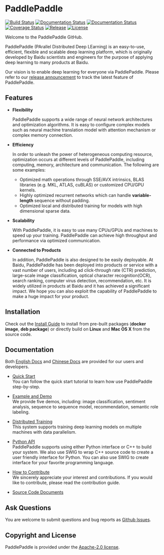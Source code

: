 # PaddlePaddle


[![Build Status](https://travis-ci.org/PaddlePaddle/Paddle.svg?branch=develop)](https://travis-ci.org/PaddlePaddle/Paddle)
[![Documentation Status](https://img.shields.io/badge/docs-latest-brightgreen.svg?style=flat)](http://www.paddlepaddle.org/)
[![Documentation Status](https://img.shields.io/badge/中文文档-最新-brightgreen.svg)](http://www.paddlepaddle.org/cn/index.html)
[![Coverage Status](https://coveralls.io/repos/github/PaddlePaddle/Paddle/badge.svg?branch=develop)](https://coveralls.io/github/baidu/Paddle?branch=develop)
[![Release](https://img.shields.io/github/release/baidu/Paddle.svg?colorB=fedcba)](https://github.com/baidu/Paddle/releases)
[![License](https://img.shields.io/badge/license-Apache%202-blue.svg)](LICENSE)


Welcome to the PaddlePaddle GitHub.

PaddlePaddle (PArallel Distributed Deep LEarning) is an easy-to-use,
efficient, flexible and scalable deep learning platform, which is originally
developed by Baidu scientists and engineers for the purpose of applying deep
learning to many products at Baidu.

Our vision is to enable deep learning for everyone via PaddlePaddle.
Please refer to our [release announcement](https://github.com/baidu/Paddle/releases) to track the latest feature of PaddlePaddle.

## Features

- **Flexibility**

    PaddlePaddle supports a wide range of neural network architectures and
    optimization algorithms. It is easy to configure complex models such as
    neural machine translation model with attention mechanism or complex memory
    connection.

-  **Efficiency**

    In order to unleash the power of heterogeneous computing resource,
    optimization occurs at different levels of PaddlePaddle, including
    computing, memory, architecture and communication. The following are some
    examples:

      - Optimized math operations through SSE/AVX intrinsics, BLAS libraries
      (e.g. MKL, ATLAS, cuBLAS) or customized CPU/GPU kernels.
      - Highly optimized recurrent networks which can handle **variable-length**
      sequence without padding.
      - Optimized local and distributed training for models with high dimensional
      sparse data.

- **Scalability**

    With PaddlePaddle, it is easy to use many CPUs/GPUs and machines to speed
    up your training. PaddlePaddle can achieve high throughput and performance
    via optimized communication.

- **Connected to Products**

    In addition, PaddlePaddle is also designed to be easily deployable. At Baidu,
    PaddlePaddle has been deployed into products or service with a vast number
    of users, including ad click-through rate (CTR) prediction, large-scale image
    classification, optical character recognition(OCR), search ranking, computer
    virus detection, recommendation, etc. It is widely utilized in products at
    Baidu and it has achieved a significant impact. We hope you can also exploit
    the capability of PaddlePaddle to make a huge impact for your product.

## Installation
Check out the [Install Guide](http://paddlepaddle.org/doc/build/) to install from
pre-built packages (**docker image**, **deb package**) or
directly build on **Linux** and **Mac OS X** from the source code.

## Documentation
Both [English Docs](http://paddlepaddle.org/doc/) and [Chinese Docs](http://paddlepaddle.org/doc_cn/) are provided for our users and developers.

- [Quick Start](http://paddlepaddle.org/doc/demo/quick_start/index_en) <br>
   You can follow the quick start tutorial to learn how use PaddlePaddle
   step-by-step.

- [Example and Demo](http://paddlepaddle.org/doc/demo/) <br>
   We provide five demos, including: image classification, sentiment analysis,
   sequence to sequence model, recommendation, semantic role labeling.

- [Distributed Training](http://paddlepaddle.org/doc/cluster) <br>
  This system supports training deep learning models on multiple machines
  with data parallelism.

- [Python API](http://paddlepaddle.org/doc/ui/) <br>
   PaddlePaddle supports using either Python interface or C++ to build your
   system. We also use SWIG to wrap C++ source code to create a user friendly
   interface for Python. You can also use SWIG to create interface for your
   favorite programming language.

- [How to Contribute](http://paddlepaddle.org/doc/build/contribute_to_paddle.html) <br>
   We sincerely appreciate your interest and contributions. If you would like to
   contribute, please read the contribution guide.

- [Source Code Documents](http://paddlepaddle.org/doc/source/) <br>

## Ask Questions

You are welcome to submit questions and bug reports as [Github Issues](https://github.com/baidu/paddle/issues).

## Copyright and License
PaddlePaddle is provided under the [Apache-2.0 license](LICENSE).
